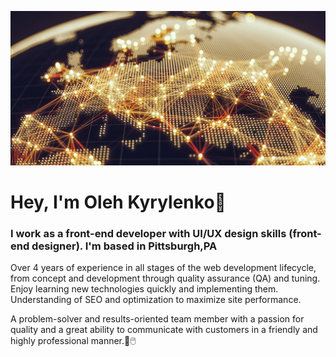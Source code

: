 ![header](https://github.com/o-k-88/o-k-88/blob/main/assets/csm-centre-finance-technology-regulation-883x432-76236be067.jpg)

# Hey, I'm Oleh Kyrylenko👋

### I work as a front-end developer with UI/UX design skills (front-end designer). I'm based in Pittsburgh,PA

Over 4 years of experience in all stages of the web development lifecycle, from concept and development through quality assurance (QA) and tuning. Enjoy learning new technologies quickly and implementing them. Understanding of SEO and optimization to maximize site performance.

A problem-solver and results-oriented team member with a passion for quality and a great ability to communicate with customers in a friendly and highly professional manner.💽🖱️








